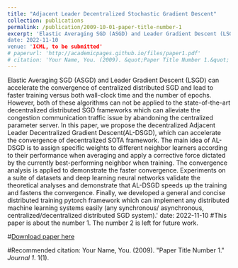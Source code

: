 ```yaml
---
title: "Adjacent Leader Decentralized Stochastic Gradient Descent"
collection: publications
permalink: /publication/2009-10-01-paper-title-number-1
excerpt: 'Elastic Averaging SGD (ASGD) and Leader Gradient Descent (LSGD) can accelerate the convergence of centralized distributed SGD and lead to faster training versus both wall-clock time and the number of epochs. However, both of these algorithms can not be applied to the state-of-the-art decentralized distributed SGD frameworks which can alleviate the congestion communication traffic issue by abandoning the centralized parameter server. In this paper, we propose the decentralized Adjacent Leader Decentralized Gradient Descent(AL-DSGD), which can accelerate the convergence of decentralized SOTA framework. The main idea of AL-DSGD is to assign specific weights to different neighbor learners according to their performance when averaging and apply a corrective force dictated by the currently best-performing neighbor when training. The convergence analysis is applied to demonstrate the faster convergence. Experiments on a suite of datasets and deep learning neural networks validate the theoretical analyses and demonstrate that AL-DSGD speeds up the training and fastens the convergence.  Finally, we developed a general and concise distributed training pytorch framework which can implement any distributed machine learning systems easily (any synchronous/ asynchronous, centralized/decentralized distributed SGD system).
date: 2022-11-10
venue: 'ICML, to be submitted'
# paperurl: 'http://academicpages.github.io/files/paper1.pdf'
# citation: 'Your Name, You. (2009). &quot;Paper Title Number 1.&quot; <i>Journal 1</i>. 1(1).'
---
```

Elastic Averaging SGD (ASGD) and Leader Gradient Descent (LSGD) can accelerate the convergence of centralized distributed SGD and lead to faster training versus both wall-clock time and the number of epochs. However, both of these algorithms can not be applied to the state-of-the-art decentralized distributed SGD frameworks which can alleviate the congestion communication traffic issue by abandoning the centralized parameter server. In this paper, we propose the decentralized Adjacent Leader Decentralized Gradient Descent(AL-DSGD), which can accelerate the convergence of decentralized SOTA framework. The main idea of AL-DSGD is to assign specific weights to different neighbor learners according to their performance when averaging and apply a corrective force dictated by the currently best-performing neighbor when training. The convergence analysis is applied to demonstrate the faster convergence. Experiments on a suite of datasets and deep learning neural networks validate the theoretical analyses and demonstrate that AL-DSGD speeds up the training and fastens the convergence.  Finally, we developed a general and concise distributed training pytorch framework which can implement any distributed machine learning systems easily (any synchronous/ asynchronous, centralized/decentralized distributed SGD system).'
date: 2022-11-10
#This paper is about the number 1. The number 2 is left for future work.

#[Download paper here](http://academicpages.github.io/files/paper1.pdf)

#Recommended citation: Your Name, You. (2009). "Paper Title Number 1." <i>Journal 1</i>. 1(1).
